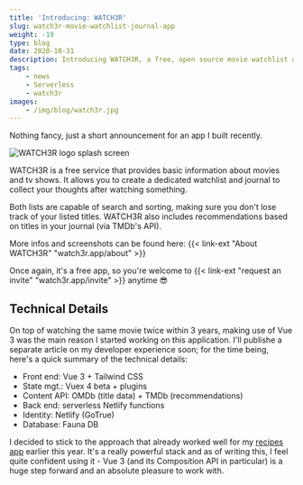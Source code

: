 ```yaml
---
title: 'Introducing: WATCH3R'
slug: watch3r-movie-watchlist-journal-app
weight: -19
type: blog
date: 2020-10-31
description: Introducing WATCH3R, a free, open source movie watchlist and journal app.
tags:
    - news
    - Serverless
    - watch3r
images:
    - /img/blog/watch3r.jpg
---
```


Nothing fancy, just a short announcement for an app I built recently.

<img src="/img/blog/watch3r.jpg" class="img-fluid img-center" alt="WATCH3R logo splash screen">

WATCH3R is a free service that provides basic information about movies and tv shows. It allows you to create a dedicated watchlist and journal to collect your thoughts after watching something.

Both lists are capable of search and sorting, making sure you don't lose track of your listed titles. WATCH3R also includes recommendations based on titles in your journal (via TMDb's API).

More infos and screenshots can be found here: {{< link-ext "About WATCH3R" "watch3r.app/about" >}}

Once again, it's a free app, so you're welcome to {{< link-ext "request an invite" "watch3r.app/invite" >}} anytime 😎

## Technical Details

On top of watching the same movie twice within 3 years, making use of Vue 3 was the main reason I started working on this application. I'll publishe a separate article on my developer experience soon; for the time being, here's a quick summary of the technical details:

- Front end: Vue 3 + Tailwind CSS
- State mgt.: Vuex 4 beta + plugins
- Content API: OMDb (title data) + TMDb (recommendations)
- Back end: serverless Netlify functions
- Identity: Netlify (GoTrue)
- Database: Fauna DB

I decided to stick to the approach that already worked well for my [recipes app](/blog/serverless-recipes-app-faunadb-vuejs/) earlier this year. It's a really powerful stack and as of writing this, I feel quite confident using it - Vue 3 (and its Composition API in particular) is a huge step forward and an absolute pleasure to work with.